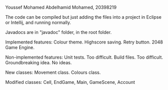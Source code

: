 Youssef Mohamed Abdelhamid Mohamed, 20398219

The code can be compiled but just adding the files into a project in Eclipse or Intellij, and running normally.

Javadocs are in "javadoc" folder, in the root folder.

Implemented features:
Colour theme.
Highscore saving.
Retry button.
2048 Game Engine.

Non-implemented features:
Unit tests. Too difficult.
Build files. Too difficult.
Groundbreaking idea. No ideas.

New classes:
Movement class.
Colours class.

Modified classes:
Cell, EndGame, Main, GameScene, Account
